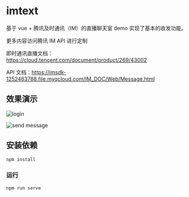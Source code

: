 # imtext

基于 vue + 腾讯及时通讯（IM）的直播聊天室 demo 实现了基本的收发功能。

更多内容访问腾讯 IM API 进行定制

即时通讯直播文档：https://cloud.tencent.com/document/product/269/43002

API 文档：https://imsdk-1252463788.file.myqcloud.com/IM_DOC/Web/Message.html

## 效果演示

![login](https://alipub.binfenyingyu.com/dub/jpg/0_1591240733796.jpg)

![send message](https://alipub.binfenyingyu.com/dub/jpg/0_1591240693135.jpg)

## 安装依赖

```
npm install
```

### 运行

```
npm run serve
```
